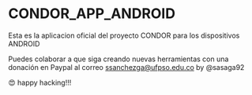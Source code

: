 # CONDOR_APP_ANDROID

Esta es la aplicacion oficial del proyecto CONDOR para los dispositivos ANDROID

Puedes colaborar a que siga creando nuevas herramientas con una donación en Paypal al correo ssanchezga@ufpso.edu.co by @sasaga92

😍 happy hacking!!!
